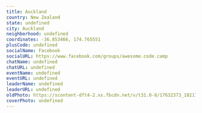 ```yaml
---
title: Auckland
country: New Zealand
state: undefined
city: Auckland
neighborhood: undefined
coordinates: -36.853466, 174.765551
plusCode: undefined
socialName: Facebook
socialURL: https://www.facebook.com/groups/awesome.code.camp
chatName: undefined
chatURL: undefined
eventName: undefined
eventURL: undefined
leaderName: undefined
leaderURL: undefined
oldPhoto: https://scontent-dft4-2.xx.fbcdn.net/v/t31.0-8/17632373_10211498978606753_9112098305650042382_o.jpg?oh=cba308e6aa218073188f66a1a7f0da78&oe=59982593
coverPhoto: undefined
---
```

